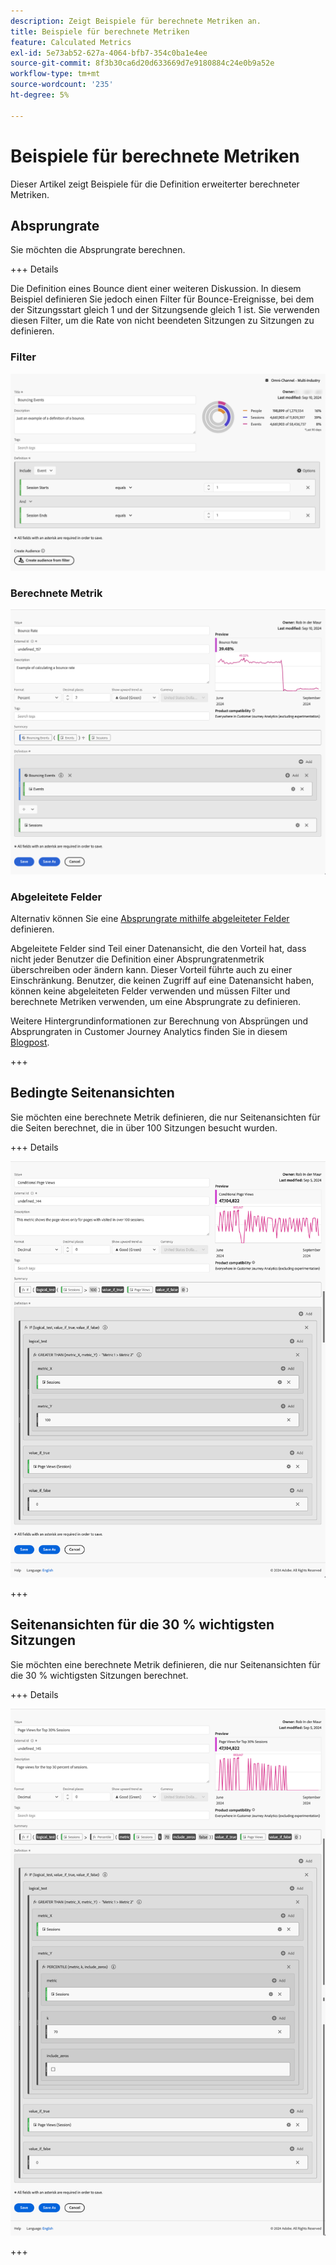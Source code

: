 ```yaml
---
description: Zeigt Beispiele für berechnete Metriken an.
title: Beispiele für berechnete Metriken
feature: Calculated Metrics
exl-id: 5e73ab52-627a-4064-bfb7-354c0ba1e4ee
source-git-commit: 8f3b30ca6d20d633669d7e9180884c24e0b9a52e
workflow-type: tm+mt
source-wordcount: '235'
ht-degree: 5%

---
```


# Beispiele für berechnete Metriken

Dieser Artikel zeigt Beispiele für die Definition erweiterter berechneter Metriken.

## Absprungrate

Sie möchten die Absprungrate berechnen.

+++ Details

Die Definition eines Bounce dient einer weiteren Diskussion. In diesem Beispiel definieren Sie jedoch einen Filter für Bounce-Ereignisse, bei dem der Sitzungsstart gleich 1 und der Sitzungsende gleich 1 ist. Sie verwenden diesen Filter, um die Rate von nicht beendeten Sitzungen zu Sitzungen zu definieren.


### Filter

![Bounce-Ereignisse](assets/example-bounce-bouncedevents.png)

### Berechnete Metrik

![Absprungrate](assets/example-bounce-rate.png)


### Abgeleitete Felder

Alternativ können Sie eine [Absprungrate mithilfe abgeleiteter Felder](/help/data-views/derived-fields/derived-fields.md#bounces) definieren.

Abgeleitete Felder sind Teil einer Datenansicht, die den Vorteil hat, dass nicht jeder Benutzer die Definition einer Absprungratenmetrik überschreiben oder ändern kann. Dieser Vorteil führte auch zu einer Einschränkung. Benutzer, die keinen Zugriff auf eine Datenansicht haben, können keine abgeleiteten Felder verwenden und müssen Filter und berechnete Metriken verwenden, um eine Absprungrate zu definieren.

Weitere Hintergrundinformationen zur Berechnung von Absprüngen und Absprungraten in Customer Journey Analytics finden Sie in diesem [Blogpost](https://experienceleaguecommunities.adobe.com/t5/adobe-analytics-blogs/calculating-bounces-amp-bounce-rate-in-adobe-customer-journey/ba-p/706446).

+++


## Bedingte Seitenansichten

Sie möchten eine berechnete Metrik definieren, die nur Seitenansichten für die Seiten berechnet, die in über 100 Sitzungen besucht wurden.

+++ Details

![ Bedingte Seitenansichten](assets/conditional-page-views.png)

+++

## Seitenansichten für die 30 % wichtigsten Sitzungen

Sie möchten eine berechnete Metrik definieren, die nur Seitenansichten für die 30 % wichtigsten Sitzungen berechnet.

+++ Details

![Die 30 % häufigsten Seitenansichten](assets/top30-page-views.png)

+++
